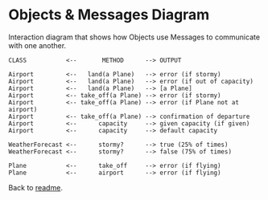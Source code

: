 # Objects & Messages Diagram

Interaction diagram that shows how Objects use Messages to communicate with one another.
```
CLASS           <--       METHOD      --> OUTPUT

Airport         <--   land(a Plane)   --> error (if stormy)
Airport         <--   land(a Plane)   --> error (if out of capacity)
Airport         <--   land(a Plane)   --> [a Plane]
Airport         <-- take_off(a Plane) --> error (if stormy)
Airport         <-- take_off(a Plane) --> error (if Plane not at airport)
Airport         <-- take_off(a Plane) --> confirmation of departure
Airport         <--      capacity     --> given capacity (if given)
Airport         <--      capacity     --> default capacity

WeatherForecast <--      stormy?      --> true (25% of times)
WeatherForecast <--      stormy?      --> false (75% of times)

Plane           <--      take_off     --> error (if flying)
Plane           <--      airport      --> error (if flying)
```
Back to [readme](README.md).
